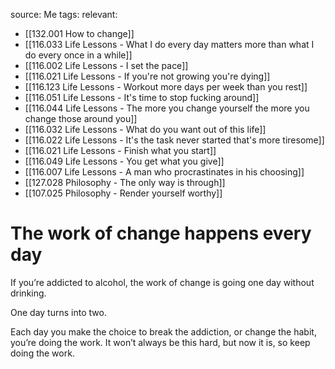 source: Me
tags:
relevant:
- [[132.001 How to change]]
- [[116.033 Life Lessons - What I do every day matters more than what I do every once in a while]]
- [[116.002 Life Lessons - I set the pace]]
- [[116.021 Life Lessons - If you're not growing you're dying]]
- [[116.123 Life Lessons - Workout more days per week than you rest]]
- [[116.051 Life Lessons - It's time to stop fucking around]]
- [[116.044 Life Lessons - The more you change yourself the more you change those around you]]
- [[116.032 Life Lessons - What do you want out of this life]]
- [[116.022 Life Lessons - It's the task never started that's more tiresome]]
- [[116.021 Life Lessons - Finish what you start]]
- [[116.049 Life Lessons - You get what you give]]
- [[116.007 Life Lessons - A man who procrastinates in his choosing]]
- [[127.028 Philosophy - The only way is through]]
- [[107.025 Philosophy - Render yourself worthy]]

# The work of change happens every day

If you’re addicted to alcohol, the work of change is going one day without drinking. 

One day turns into two. 

Each day you make the choice to break the addiction, or change the habit, you’re doing the work. It won’t always be this hard, but now it is, so keep doing the work. 